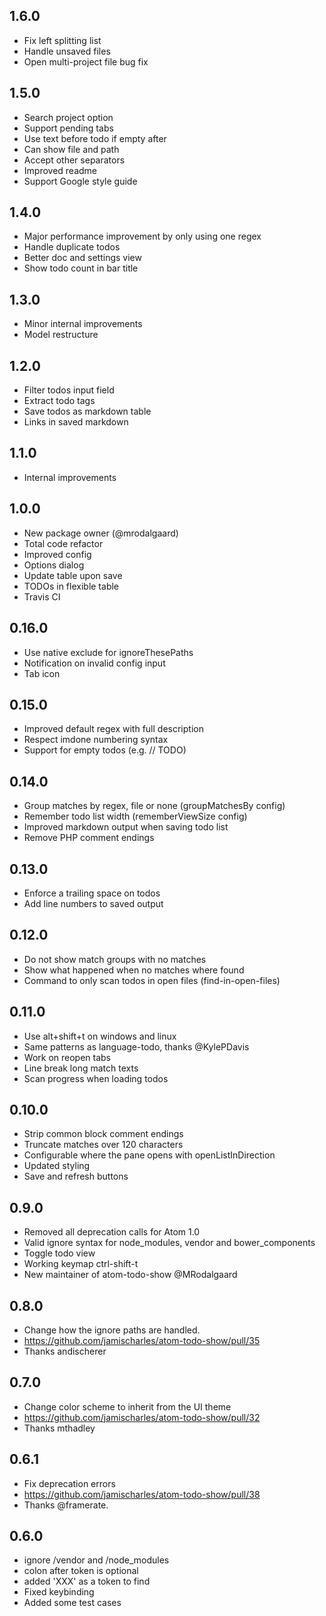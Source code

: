 ## 1.6.0
- Fix left splitting list
- Handle unsaved files
- Open multi-project file bug fix

## 1.5.0
- Search project option
- Support pending tabs
- Use text before todo if empty after
- Can show file and path
- Accept other separators
- Improved readme
- Support Google style guide

## 1.4.0
- Major performance improvement by only using one regex
- Handle duplicate todos
- Better doc and settings view
- Show todo count in bar title

## 1.3.0
- Minor internal improvements
- Model restructure

## 1.2.0
- Filter todos input field
- Extract todo tags
- Save todos as markdown table
- Links in saved markdown

## 1.1.0
- Internal improvements

## 1.0.0
- New package owner (@mrodalgaard)
- Total code refactor
- Improved config
- Options dialog
- Update table upon save
- TODOs in flexible table
- Travis CI

## 0.16.0
- Use native exclude for ignoreThesePaths
- Notification on invalid config input
- Tab icon

## 0.15.0
- Improved default regex with full description
- Respect imdone numbering syntax
- Support for empty todos (e.g. // TODO)

## 0.14.0
- Group matches by regex, file or none (groupMatchesBy config)
- Remember todo list width (rememberViewSize config)
- Improved markdown output when saving todo list
- Remove PHP comment endings

## 0.13.0
- Enforce a trailing space on todos
- Add line numbers to saved output

## 0.12.0
- Do not show match groups with no matches
- Show what happened when no matches where found
- Command to only scan todos in open files (find-in-open-files)

## 0.11.0
- Use alt+shift+t on windows and linux
- Same patterns as language-todo, thanks @KylePDavis
- Work on reopen tabs
- Line break long match texts
- Scan progress when loading todos

## 0.10.0
- Strip common block comment endings
- Truncate matches over 120 characters
- Configurable where the pane opens with openListInDirection
- Updated styling
- Save and refresh buttons

## 0.9.0
- Removed all deprecation calls for Atom 1.0
- Valid ignore syntax for node_modules, vendor and bower_components
- Toggle todo view
- Working keymap ctrl-shift-t
- New maintainer of atom-todo-show @MRodalgaard

## 0.8.0
- Change how the ignore paths are handled.
- https://github.com/jamischarles/atom-todo-show/pull/35
- Thanks andischerer

## 0.7.0
- Change color scheme to inherit from the UI theme
- https://github.com/jamischarles/atom-todo-show/pull/32
- Thanks mthadley

## 0.6.1
- Fix deprecation errors
- https://github.com/jamischarles/atom-todo-show/pull/38
- Thanks @framerate.

## 0.6.0
- ignore /vendor and /node_modules
- colon after token is optional
- added 'XXX' as a token to find
- Fixed keybinding
- Added some test cases
